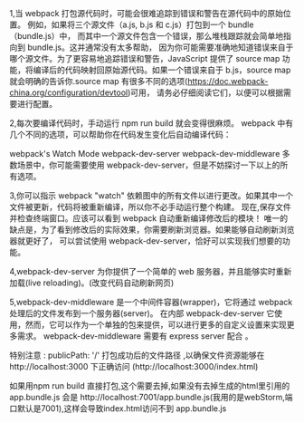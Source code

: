 1,当 webpack 打包源代码时，可能会很难追踪到错误和警告在源代码中的原始位置。
例如，如果将三个源文件（a.js, b.js 和 c.js）打包到一个 bundle（bundle.js）中，
而其中一个源文件包含一个错误，那么堆栈跟踪就会简单地指向到 bundle.js。这并通常没有太多帮助，
因为你可能需要准确地知道错误来自于哪个源文件。为了更容易地追踪错误和警告，JavaScript 提供了
 source map 功能，将编译后的代码映射回原始源代码。如果一个错误来自于 b.js，source map
 就会明确的告诉你.source map 有很多不同的选项(https://doc.webpack-china.org/configuration/devtool)可用，
 请务必仔细阅读它们，以便可以根据需要进行配置。


2,每次要编译代码时，手动运行 npm run build 就会变得很麻烦。
  webpack 中有几个不同的选项，可以帮助你在代码发生变化后自动编译代码：

  webpack's Watch Mode
  webpack-dev-server
  webpack-dev-middleware
  多数场景中，你可能需要使用 webpack-dev-server，但是不妨探讨一下以上的所有选项。


3,你可以指示 webpack "watch" 依赖图中的所有文件以进行更改。如果其中一个文件被更新，代码将被重新编译，所以你不必手动运行整个构建。
现在,保存文件并检查终端窗口。应该可以看到 webpack 自动重新编译修改后的模块！
唯一的缺点是，为了看到修改后的实际效果，你需要刷新浏览器。如果能够自动刷新浏览器就更好了，
可以尝试使用 webpack-dev-server，恰好可以实现我们想要的功能。



4,webpack-dev-server 为你提供了一个简单的 web 服务器，并且能够实时重新加载(live reloading)。(改变代码自动刷新网页)



5,webpack-dev-middleware 是一个中间件容器(wrapper)，它将通过 webpack 处理后的文件发布到一个服务器(server)。
在内部 webpack-dev-server 它使用，然而，它可以作为一个单独的包来提供，可以进行更多的自定义设置来实现更多需求。
webpack-dev-middleware 需要有 express server  配合 。



特别注意 : publicPath: '/'
打包成功后的文件路径 ,以确保文件资源能够在 http://localhost:3000 下正确访问 (http://localhost:3000/index.html)

如果用npm run build 直接打包,这个需要去掉,如果没有去掉生成的html里引用的app.bundle.js
会是 http://localhost:7001/app.bundle.js(我用的是webStorm,端口默认是7001),这样会导致index.html访问不到 app.bundle.js


